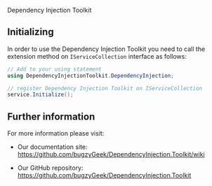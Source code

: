 Dependency Injection Toolkit

## Initializing

In order to use the Dependency Injection Toolkit you need to call the extension method on `IServiceCollection` interface as follows:

```csharp
// Add to your using statement
using DependencyInjectionToolkit.DependencyInjection;

// register Dependency Injection Toolkit on IServiceCollection
service.Initialize();
```

## Further information

For more information please visit:

- Our documentation site: https://github.com/bugzyGeek/DependencyInjection.Toolkit/wiki

- Our GitHub repository: https://github.com/bugzyGeek/DependencyInjection.Toolkit